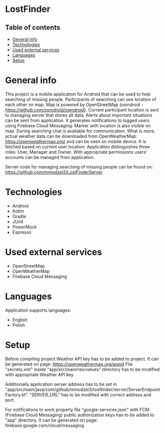 # LostFinder
## Table of contents
* [General info](#general-info)
* [Technologies](#technologies)
* [Used external services](#used-external-services)
* [Languages](#languages)
* [Setup](#setup)

# General info
This project is a mobile application for Android that can be used to help searching of missing people.
Participants of searching can see location of each other on map.
Map is powered by OpenStreetMap (osmdroid - https://github.com/osmdroid/osmdroid).
Current participant location is sent to managing server that stores all data. 
Alerts about important situations can be sent from application. 
It generates notifications to logged users using Firebase Cloud Messaging.
Marker with location is also visible on map.
During searching chat is available for communication.
What is more, actual weather data can be downloaded from OpenWeatherMap: https://openweathermap.org/ and can be seen on mobile device.
It is fetched based on current user location.
Application distinguishes three roles: User, Manager and Owner.
With appropriate permissions users' accounts can be managed from application.

Server code for managing searching of missing people can be found on:
https://github.com/mmodzel3/LostFinderServer

# Technologies
* Android
* Kotlin
* Gradle
* JUnit
* PowerMock
* Espresso

# Used external services
* OpenStreetMap
* OpenWeatherMap
* Firebase Cloud Messaging

# Languages
Application supports languages:
* English
* Polish

# Setup
Before compiling project Weather API key has to be added to project.
It can be generated on page: https://openweathermap.org/appid
File "secrets.xml" inside "app/src/main/res/values" directory has to be modified with appropriate Weather API key.

Additionally application server address has to be set in "app/src/main/java/com/github/mmodzel3/lostfinder/server/ServerEndpointFactory.kt". 
"SERVER_URL" has to be modified with correct address and port.

For notifications to work properly file "google-services.json" with FCM (Firebase Cloud Messaging) 
public authorization keys has to be added to "app" directory.
It can be generated on page: firebase.google.com/cloud/messaging
